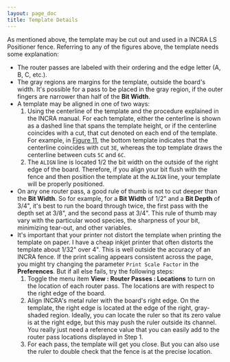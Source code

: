 ```yaml
---
layout: page_doc
title: Template Details
---
```


As mentioned above, the template may be cut out and used in a INCRA LS
Positioner fence.  Referring to any of the figures above, the template needs
some explanation:

* The router passes are labeled with their ordering and the edge letter (A, B,
  C, etc.).
* The gray regions are margins for the template, outside the board\'s width.
  It\'s possible for a pass to be placed in the gray region, if the outer
  fingers are narrower than half of the <b>Bit Width</b>.
* A template may be aligned in one of two ways:
  1. Using the centerline of the template and the procedure explained in the
  INCRA manual.  For each template, either the centerline is shown as a dashed
  line that spans the template height, or if the centerline coincides with a
  cut, that cut denoted on each end of the template.  For example, in [Figure
  11](#figure11), the bottom template indicates that the centerline coincides with
  cut `3E`, whereas the top template draws the centerline between cuts `5C`
  and `6C`.
  1. The `ALIGN` line is located 1/2 the bit width on the outside of the right
  edge of the board.  Therefore, if you align your bit flush with the fence and
  then position the template at the `ALIGN` line, your template will be
  properly positioned.
* On any one router pass, a good rule of thumb is not to cut deeper than the
  <b>Bit Width</b>.  So for example, for a <b>Bit Width</b> of 1/2" and a
  <b>Bit Depth</b> of 3/4", it's best to run the board through twice, the
  first pass with the depth set at 3/8", and the second pass at 3/4".  This
  rule of thumb may vary with the particular wood species, the sharpness of your
  bit, minimizing tear-out, and other variables.
* It\'s important that your printer not distort the template when
  printing the template on paper.  I have a cheap inkjet printer that
  often distorts the template about 1/32" over 4".  This is well
  outside the accuracy of an INCRA fence. If the print scaling appears
  consistent across the page, you might try
  changing the parameter `Print Scale Factor` in the <b>Preferences</b>.
  But if all else fails, try the following steps:
  1. Toggle the menu item <b>View : Router Passes : Locations</b> to turn on the location of
  each router pass. The locations are with respect to the right edge of the
  board.
  1. Align INCRA's metal ruler with the board's right edge.
  On the template, the right edge is located at the edge of the right,
  gray-shaded region. Ideally, you can locate
  the ruler so that its zero value is at the right edge, but this may push the
  ruler outside its channel.  You really just need a reference value that you
  can easily add to the router pass locations displayed in Step 1.
  1. For each pass, the template will get you close.  But you can also use the
  ruler to double check that the fence is at the precise location.
